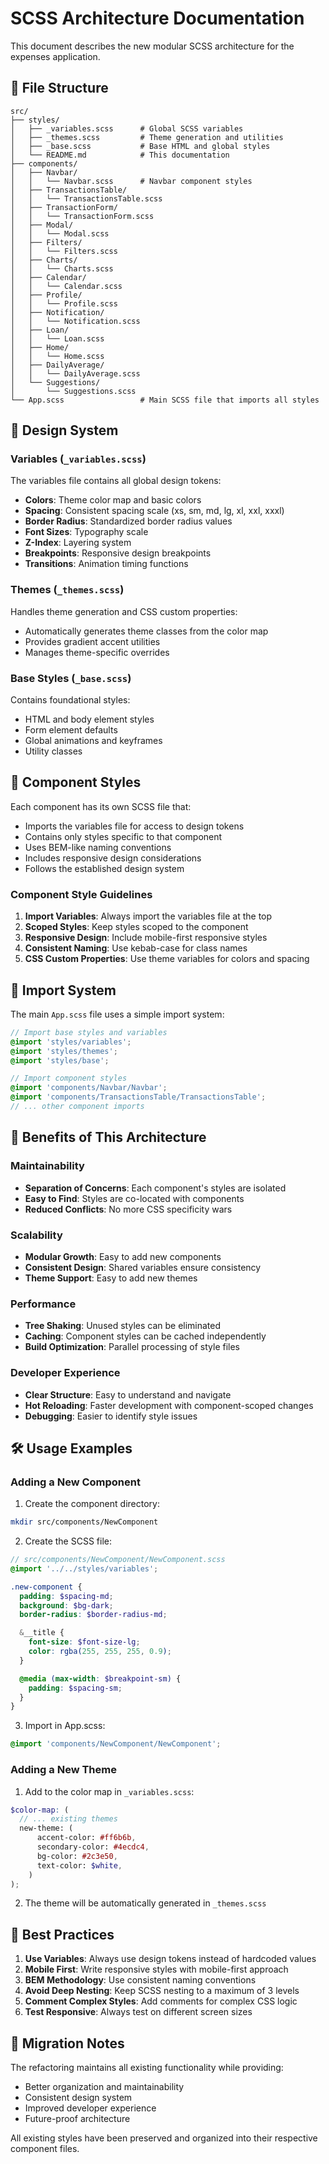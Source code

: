 # SCSS Architecture Documentation

This document describes the new modular SCSS architecture for the expenses application.

## 📁 File Structure

```
src/
├── styles/
│   ├── _variables.scss      # Global SCSS variables
│   ├── _themes.scss         # Theme generation and utilities
│   ├── _base.scss           # Base HTML and global styles
│   └── README.md            # This documentation
├── components/
│   ├── Navbar/
│   │   └── Navbar.scss      # Navbar component styles
│   ├── TransactionsTable/
│   │   └── TransactionsTable.scss
│   ├── TransactionForm/
│   │   └── TransactionForm.scss
│   ├── Modal/
│   │   └── Modal.scss
│   ├── Filters/
│   │   └── Filters.scss
│   ├── Charts/
│   │   └── Charts.scss
│   ├── Calendar/
│   │   └── Calendar.scss
│   ├── Profile/
│   │   └── Profile.scss
│   ├── Notification/
│   │   └── Notification.scss
│   ├── Loan/
│   │   └── Loan.scss
│   ├── Home/
│   │   └── Home.scss
│   ├── DailyAverage/
│   │   └── DailyAverage.scss
│   └── Suggestions/
│       └── Suggestions.scss
└── App.scss                 # Main SCSS file that imports all styles
```

## 🎨 Design System

### Variables (`_variables.scss`)

The variables file contains all global design tokens:

- **Colors**: Theme color map and basic colors
- **Spacing**: Consistent spacing scale (xs, sm, md, lg, xl, xxl, xxxl)
- **Border Radius**: Standardized border radius values
- **Font Sizes**: Typography scale
- **Z-Index**: Layering system
- **Breakpoints**: Responsive design breakpoints
- **Transitions**: Animation timing functions

### Themes (`_themes.scss`)

Handles theme generation and CSS custom properties:

- Automatically generates theme classes from the color map
- Provides gradient accent utilities
- Manages theme-specific overrides

### Base Styles (`_base.scss`)

Contains foundational styles:

- HTML and body element styles
- Form element defaults
- Global animations and keyframes
- Utility classes

## 🧩 Component Styles

Each component has its own SCSS file that:

- Imports the variables file for access to design tokens
- Contains only styles specific to that component
- Uses BEM-like naming conventions
- Includes responsive design considerations
- Follows the established design system

### Component Style Guidelines

1. **Import Variables**: Always import the variables file at the top
2. **Scoped Styles**: Keep styles scoped to the component
3. **Responsive Design**: Include mobile-first responsive styles
4. **Consistent Naming**: Use kebab-case for class names
5. **CSS Custom Properties**: Use theme variables for colors and spacing

## 🔄 Import System

The main `App.scss` file uses a simple import system:

```scss
// Import base styles and variables
@import 'styles/variables';
@import 'styles/themes';
@import 'styles/base';

// Import component styles
@import 'components/Navbar/Navbar';
@import 'components/TransactionsTable/TransactionsTable';
// ... other component imports
```

## 🎯 Benefits of This Architecture

### Maintainability

- **Separation of Concerns**: Each component's styles are isolated
- **Easy to Find**: Styles are co-located with components
- **Reduced Conflicts**: No more CSS specificity wars

### Scalability

- **Modular Growth**: Easy to add new components
- **Consistent Design**: Shared variables ensure consistency
- **Theme Support**: Easy to add new themes

### Performance

- **Tree Shaking**: Unused styles can be eliminated
- **Caching**: Component styles can be cached independently
- **Build Optimization**: Parallel processing of style files

### Developer Experience

- **Clear Structure**: Easy to understand and navigate
- **Hot Reloading**: Faster development with component-scoped changes
- **Debugging**: Easier to identify style issues

## 🛠️ Usage Examples

### Adding a New Component

1. Create the component directory:

```bash
mkdir src/components/NewComponent
```

2. Create the SCSS file:

```scss
// src/components/NewComponent/NewComponent.scss
@import '../../styles/variables';

.new-component {
  padding: $spacing-md;
  background: $bg-dark;
  border-radius: $border-radius-md;

  &__title {
    font-size: $font-size-lg;
    color: rgba(255, 255, 255, 0.9);
  }

  @media (max-width: $breakpoint-sm) {
    padding: $spacing-sm;
  }
}
```

3. Import in App.scss:

```scss
@import 'components/NewComponent/NewComponent';
```

### Adding a New Theme

1. Add to the color map in `_variables.scss`:

```scss
$color-map: (
  // ... existing themes
  new-theme: (
      accent-color: #ff6b6b,
      secondary-color: #4ecdc4,
      bg-color: #2c3e50,
      text-color: $white,
    )
);
```

2. The theme will be automatically generated in `_themes.scss`

## 🔧 Best Practices

1. **Use Variables**: Always use design tokens instead of hardcoded values
2. **Mobile First**: Write responsive styles with mobile-first approach
3. **BEM Methodology**: Use consistent naming conventions
4. **Avoid Deep Nesting**: Keep SCSS nesting to a maximum of 3 levels
5. **Comment Complex Styles**: Add comments for complex CSS logic
6. **Test Responsive**: Always test on different screen sizes

## 🚀 Migration Notes

The refactoring maintains all existing functionality while providing:

- Better organization and maintainability
- Consistent design system
- Improved developer experience
- Future-proof architecture

All existing styles have been preserved and organized into their respective component files.

